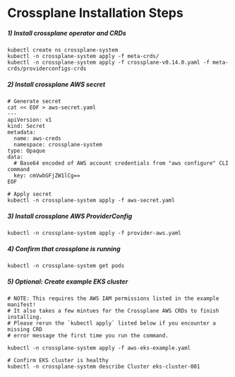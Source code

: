 # Crossplane Installation Steps

##### 1) Install crossplane operator and CRDs

```
kubectl create ns crossplane-system
kubectl -n crossplane-system apply -f meta-crds/
kubectl -n crossplane-system apply -f crossplane-v0.14.0.yaml -f meta-crds/providerconfigs-crds

```

##### 2) Install crossplane AWS secret

```
# Generate secret
cat << EOF > aws-secret.yaml
---
apiVersion: v1
kind: Secret
metadata:
  name: aws-creds
  namespace: crossplane-system
type: Opaque
data:
  # Base64 encoded of AWS account credentials from "aws configure" CLI command
  key: cmVwbGFjZW1lCg==
EOF

# Apply secret
kubectl -n crossplane-system apply -f aws-secret.yaml
```

##### 3) Install crossplane AWS ProviderConfig 
```
kubectl -n crossplane-system apply -f provider-aws.yaml
```

##### 4) Confirm that crossplane is running

```
kubectl -n crossplane-system get pods
```

##### 5) Optional: Create example EKS cluster

```
# NOTE: This requires the AWS IAM permissions listed in the example manifest!
# It also takes a few mintues for the Crossplane AWS CRDs to finish installing.
# Please rerun the `kubectl apply` listed below if you encounter a missing CRD 
# error message the first time you run the command.

kubectl -n crossplane-system apply -f aws-eks-example.yaml

# Confirm EKS cluster is healthy
kubectl -n crossplane-system describe Cluster eks-cluster-001
```
